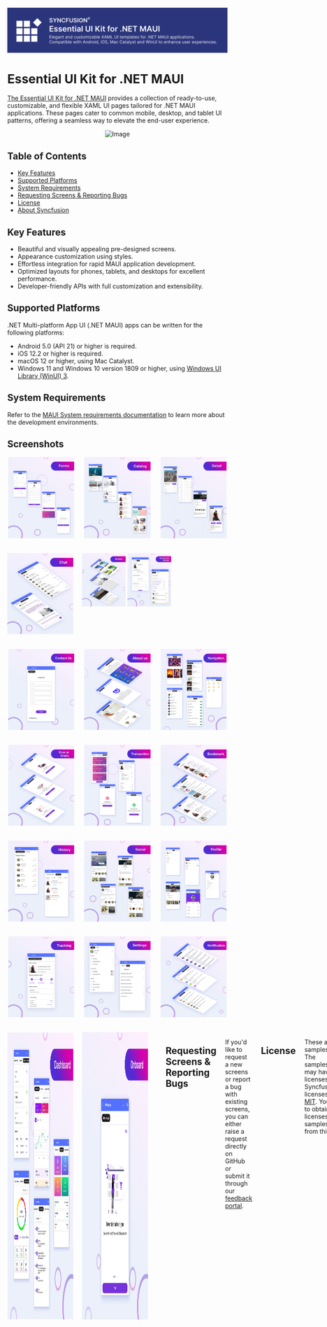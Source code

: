 ![Essential UI Kit Banner](Images/ui-kit-banner.png)

# Essential UI Kit for .NET MAUI

[The Essential UI Kit for .NET MAUI](https://www.syncfusion.com/essential-maui-ui-kit) provides a collection of ready-to-use, customizable, and flexible XAML UI pages tailored for .NET MAUI applications. These pages cater to common mobile, desktop, and tablet UI patterns, offering a seamless way to elevate the end-user experience.

<p align="center">
    <img src="Images/ui-kit-template-images.png" alt="Image"/>
</p>

## Table of Contents
- [Key Features](#key-features)
- [Supported Platforms](#supported-platforms)
- [System Requirements](#system-requirements)
- [Requesting Screens & Reporting Bugs](#requesting-screens--reporting-bugs)
- [License](#license)
- [About Syncfusion](#about-syncfusion)

## Key Features
- Beautiful and visually appealing pre-designed screens.  
- Appearance customization using styles.  
- Effortless integration for rapid MAUI application development.  
- Optimized layouts for phones, tablets, and desktops for excellent performance.  
- Developer-friendly APIs with full customization and extensibility.  

## Supported Platforms
.NET Multi-platform App UI (.NET MAUI) apps can be written for the following platforms:

- Android 5.0 (API 21) or higher is required.
- iOS 12.2 or higher is required.
- macOS 12 or higher, using Mac Catalyst.
- Windows 11 and Windows 10 version 1809 or higher, using [Windows UI Library (WinUI) 3](https://learn.microsoft.com/en-us/windows/apps/winui/winui3/).

## System Requirements
Refer to the [MAUI System requirements documentation](https://help.syncfusion.com/maui/system-requirements) to learn more about the development environments.

## Screenshots
<div style="display: flex; justify-content: space-around; gap: 20px;">
<img src="Images/ui-kit-forms.png" alt="Image 1" style="width: 30%;"/>
<img src="Images/ui-kit-catalog.png" alt="Image 2" style="width: 30%;"/>
<img src="Images/ui-kit-detail.png" alt="Image 3" style="width: 30%;"/>
</div>
<br/><br/>

<div style="display: flex; justify-content: space-around; gap: 20px;">
<img src="Images/ui-kit-chat.png" alt="Image 1" style="width: 30%;"/><t/>
<img src="Images/ui-kit-article.png" alt="Image 2" style="width: 30%;"/> 
<img src="Images/ui-kit-review.png" alt="Image 3" style="width: 30%;"/></div>
<br/><br/>

<div style="display: flex; justify-content: space-around; gap: 20px;">
<img src="Images/ui-kit-contactus.png" alt="Image 1" style="width: 30%;"/>
<img src="Images/ui-kit-aboutus.png" alt="Image 2" style="width: 30%;"/>
<img src="Images/ui-kit-navigation.png" alt="Image 3" style="width: 30%;"/></div>
<br/><br/>

<div style="display: flex; justify-content: space-around; gap: 20px;">
<img src="Images/ui-kit-errorandempty.png" alt="Image 1" style="width: 30%;"/>
<img src="Images/ui-kit-transaction.png" alt="Image 2" style="width: 30%;"/>
<img src="Images/ui-kit-bookmark.png" alt="Image 3" style="width: 30%;"/></div>
<br/><br/>

<div style="display: flex; justify-content: space-around; gap: 20px;">
<img src="Images/ui-kit-history.png" alt="Image 1" style="width: 30%;"/>
<img src="Images/ui-kit-social.png" alt="Image 2" style="width: 30%;"/>
<img src="Images/ui-kit-profile.png" alt="Image 3" style="width: 30%;"/></div>
<br/><br/>

<div style="display: flex; justify-content: space-around; gap: 20px;">
<img src="Images/ui-kit-tracking.png" alt="Image 1" style="width: 30%;"/>
<img src="Images/ui-kit-settings.png" alt="Image 2" style="width: 30%;"/>
<img src="Images/ui-kit-notification.png" alt="Image 3" style="width: 30%;"/></div>
<br/><br/>

<div style="display: flex; justify-content: space-around; gap: 20px;">
<img src="Images/ui-kit-dashboard.png" alt="Image 1" style="width: 30%;"/>
<img src="Images/ui-kit-onboard.png" alt="Image 2" style="width: 30%;"/>
<br/><br/>



## Requesting Screens & Reporting Bugs
If you'd like to request a new screens or report a bug with existing screens, you can either raise a request directly on GitHub or submit it through our [feedback portal](https://www.syncfusion.com/feedback/maui).

## License
These are samples/templates. The samples/templates may have various licenses but Syncfusion® licenses this as [MIT](LICENSE). You may need to obtain additional licenses to use the samples/templates from third parties.

This project uses [Syncfusion controls](https://www.syncfusion.com/maui-controls) and [FFImageLoading](https://github.com/daniel-luberda/FFImageLoading) (by Daniel Luberda) libraries.

The demo images and illustrations exhibited in this app are obtained from the following website.

* https://www.pexels.com/
* https://unsplash.com/
* https://undraw.co/illustrations

**Note:**  This license by no means modifies the license under which 3rd party intellectual property is provided and that such intellectual property is deemed directly licensed from the 3rd party by the user. You are solely responsible for obtaining all 3rd party licenses directly from the provider. These licenses to any third party intellectual property must be independently obtained by Customer from the provider.

## Support

For any other queries, reach our [Syncfusion support team](https://mauitoolkit.syncfusion.com).

## About Syncfusion®
Founded in 2001 and headquartered in Research Triangle Park, N.C., Syncfusion® has more than 29,000 customers and more than 1 million users, including large financial institutions, Fortune 500 companies, and global IT consultancies.
 
Today, we provide 1800+ components and frameworks for web ([Blazor](https://www.syncfusion.com/blazor-components?utm_source=nuget&utm_medium=listing&utm_campaign=maui-toolkit-nuget), [ASP.NET Core](https://www.syncfusion.com/aspnet-core-ui-controls?utm_source=nuget&utm_medium=listing&utm_campaign=maui-toolkit-nuget), [ASP.NET MVC](https://www.syncfusion.com/aspnet-mvc-ui-controls?utm_source=nuget&utm_medium=listing&utm_campaign=maui-toolkit-nuget), [JavaScript](https://www.syncfusion.com/javascript-ui-controls?utm_source=nuget&utm_medium=listing&utm_campaign=maui-toolkit-nuget), [Angular](https://www.syncfusion.com/angular-ui-components?utm_source=nuget&utm_medium=listing&utm_campaign=maui-toolkit-nuget), [React](https://www.syncfusion.com/react-ui-components?utm_source=nuget&utm_medium=listing&utm_campaign=maui-toolkit-nuget), [Vue](https://www.syncfusion.com/vue-ui-components?utm_source=nuget&utm_medium=listing&utm_campaign=maui-toolkit-nuget), and [Flutter](https://www.syncfusion.com/flutter-widgets?utm_source=nuget&utm_medium=listing&utm_campaign=maui-toolkit-nuget)), mobile ([.NET MAUI](https://www.syncfusion.com/maui-controls?utm_source=nuget&utm_medium=listing&utm_campaign=maui-toolkit-nuget), [Xamarin](https://www.syncfusion.com/xamarin-ui-controls?utm_source=nuget&utm_medium=listing&utm_campaign=maui-toolkit-nuget), [Flutter](https://www.syncfusion.com/flutter-widgets?utm_source=nuget&utm_medium=listing&utm_campaign=maui-toolkit-nuget), [UWP](https://www.syncfusion.com/uwp-ui-controls?utm_source=nuget&utm_medium=listing&utm_campaign=maui-toolkit-nuget), and [JavaScript](https://www.syncfusion.com/javascript-ui-controls?utm_source=nuget&utm_medium=listing&utm_campaign=maui-toolkit-nuget)), and desktop development ([WinForms](https://www.syncfusion.com/winforms-ui-controls?utm_source=nuget&utm_medium=listing&utm_campaign=maui-toolkit-nuget), [WPF](https://www.syncfusion.com/wpf-ui-controls?utm_source=nuget&utm_medium=listing&utm_campaign=maui-toolkit-nuget), [WinUI](https://www.syncfusion.com/winui-controls?utm_source=nuget&utm_medium=listing&utm_campaign=maui-toolkit-nuget), [Flutter](https://www.syncfusion.com/flutter-widgets?utm_source=nuget&utm_medium=listing&utm_campaign=maui-toolkit-nuget) and [UWP](https://www.syncfusion.com/uwp-ui-controls?utm_source=nuget&utm_medium=listing&utm_campaign=maui-toolkit-nuget)).
___

[sales@syncfusion.com](mailto:sales@syncfusion.com?Subject=Syncfusion%20Maui%toolkit%20-%20NuGet) | [www.syncfusion.com](https://www.syncfusion.com?utm_source=nuget&utm_medium=listing&utm_campaign=maui-toolkit-nuget) | Toll Free: 1-888-9 DOTNET
